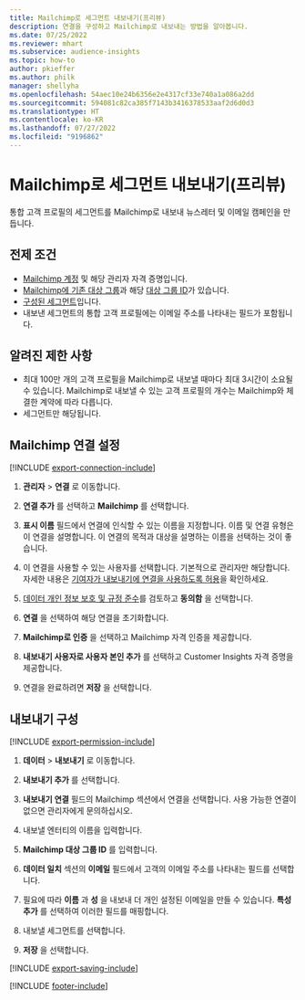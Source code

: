 ```yaml
---
title: Mailchimp로 세그먼트 내보내기(프리뷰)
description: 연결을 구성하고 Mailchimp로 내보내는 방법을 알아봅니다.
ms.date: 07/25/2022
ms.reviewer: mhart
ms.subservice: audience-insights
ms.topic: how-to
author: pkieffer
ms.author: philk
manager: shellyha
ms.openlocfilehash: 54aec10e24b6356e2e4317cf33e740a1a086a2dd
ms.sourcegitcommit: 594081c82ca385f7143b3416378533aaf2d6d0d3
ms.translationtype: HT
ms.contentlocale: ko-KR
ms.lasthandoff: 07/27/2022
ms.locfileid: "9196862"
---
```

# <a name="export-segments-to-mailchimp-preview"></a>Mailchimp로 세그먼트 내보내기(프리뷰)

통합 고객 프로필의 세그먼트를 Mailchimp로 내보내 뉴스레터 및 이메일 캠페인을 만듭니다.

## <a name="prerequisites"></a>전제 조건

- [Mailchimp 계정](https://mailchimp.com/) 및 해당 관리자 자격 증명입니다.
- [Mailchimp에 기존 대상 그룹](https://mailchimp.com/help/create-audience/)과 해당 [대상 그룹 ID](https://mailchimp.com/help/find-audience-id/)가 있습니다.
- [구성된 세그먼트](segments.md)입니다.
- 내보낸 세그먼트의 통합 고객 프로필에는 이메일 주소를 나타내는 필드가 포함됩니다.

## <a name="known-limitations"></a>알려진 제한 사항

- 최대 100만 개의 고객 프로필을 Mailchimp로 내보낼 때마다 최대 3시간이 소요될 수 있습니다. Mailchimp로 내보낼 수 있는 고객 프로필의 개수는 Mailchimp와 체결한 계약에 따라 다릅니다.
- 세그먼트만 해당됩니다.

## <a name="set-up-connection-to-mailchimp"></a>Mailchimp 연결 설정

[!INCLUDE [export-connection-include](includes/export-connection-admn.md)]

1. **관리자** > **연결** 로 이동합니다.

1. **연결 추가** 를 선택하고 **Mailchimp** 를 선택합니다.

1. **표시 이름** 필드에서 연결에 인식할 수 있는 이름을 지정합니다. 이름 및 연결 유형은 이 연결을 설명합니다. 이 연결의 목적과 대상을 설명하는 이름을 선택하는 것이 좋습니다.

1. 이 연결을 사용할 수 있는 사용자를 선택합니다. 기본적으로 관리자만 해당합니다. 자세한 내용은 [기여자가 내보내기에 연결을 사용하도록 허용](connections.md#allow-contributors-to-use-a-connection-for-exports)을 확인하세요.

1. [데이터 개인 정보 보호 및 규정 준수](connections.md#data-privacy-and-compliance)를 검토하고 **동의함** 을 선택합니다.

1. **연결** 을 선택하여 해당 연결을 초기화합니다.

1. **Mailchimp로 인증** 을 선택하고 Mailchimp 자격 인증을 제공합니다.

1. **내보내기 사용자로 사용자 본인 추가** 를 선택하고 Customer Insights 자격 증명을 제공합니다.

1. 연결을 완료하려면 **저장** 을 선택합니다.

## <a name="configure-an-export"></a>내보내기 구성

[!INCLUDE [export-permission-include](includes/export-permission.md)]

1. **데이터** > **내보내기** 로 이동합니다.

1. **내보내기 추가** 를 선택합니다.

1. **내보내기 연결** 필드의 Mailchimp 섹션에서 연결을 선택합니다. 사용 가능한 연결이 없으면 관리자에게 문의하십시오.

1. 내보낼 엔터티의 이름을 입력합니다.

1. **Mailchimp 대상 그룹 ID** 를 입력합니다.

1. **데이터 일치** 섹션의 **이메일** 필드에서 고객의 이메일 주소를 나타내는 필드를 선택합니다.

1. 필요에 따라 **이름** 과 **성** 을 내보내 더 개인 설정된 이메일을 만들 수 있습니다. **특성 추가** 를 선택하여 이러한 필드를 매핑합니다.

1. 내보낼 세그먼트를 선택합니다.

1. **저장** 을 선택합니다.

[!INCLUDE [export-saving-include](includes/export-saving.md)]

[!INCLUDE [footer-include](includes/footer-banner.md)]
